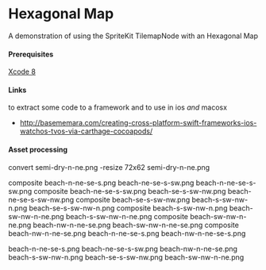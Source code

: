 # Hexagonal Map
A demonstration of using the SpriteKit TilemapNode with an Hexagonal Map

#### Prerequisites
[Xcode 8](https://developer.apple.com)

#### Links
to extract some code to a framework and to use in ios *and* macosx
* http://basememara.com/creating-cross-platform-swift-frameworks-ios-watchos-tvos-via-carthage-cocoapods/

#### Asset processing

convert semi-dry-n-ne.png -resize 72x62 semi-dry-n-ne.png

composite beach-n-ne-se-s.png beach-ne-se-s-sw.png beach-n-ne-se-s-sw.png
composite beach-ne-se-s-sw.png beach-se-s-sw-nw.png beach-ne-se-s-sw-nw.png
composite beach-se-s-sw-nw.png beach-s-sw-nw-n.png beach-se-s-sw-nw-n.png
composite beach-s-sw-nw-n.png beach-sw-nw-n-ne.png beach-s-sw-nw-n-ne.png
composite beach-sw-nw-n-ne.png beach-nw-n-ne-se.png beach-sw-nw-n-ne-se.png
composite beach-nw-n-ne-se.png beach-n-ne-se-s.png beach-nw-n-ne-se-s.png



beach-n-ne-se-s.png
beach-ne-se-s-sw.png
beach-nw-n-ne-se.png
beach-s-sw-nw-n.png
beach-se-s-sw-nw.png
beach-sw-nw-n-ne.png

